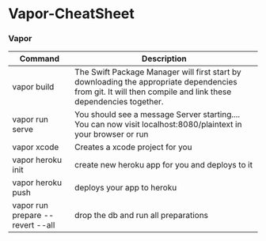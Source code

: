 # Vapor-CheatSheet

### Vapor
| Command | Description |
| ----------- | ----------- |
| vapor build | The Swift Package Manager will first start by downloading the appropriate dependencies from git. It will then compile and link these dependencies together. |
| vapor run serve | You should see a message Server starting.... You can now visit localhost:8080/plaintext in your browser or run |
| vapor xcode | Creates a xcode project for you |
| vapor heroku init | create new heroku app for you and deploys to it |
| vapor heroku push | deploys your app to heroku |
| vapor run prepare --revert --all | drop the db and run all preparations |

